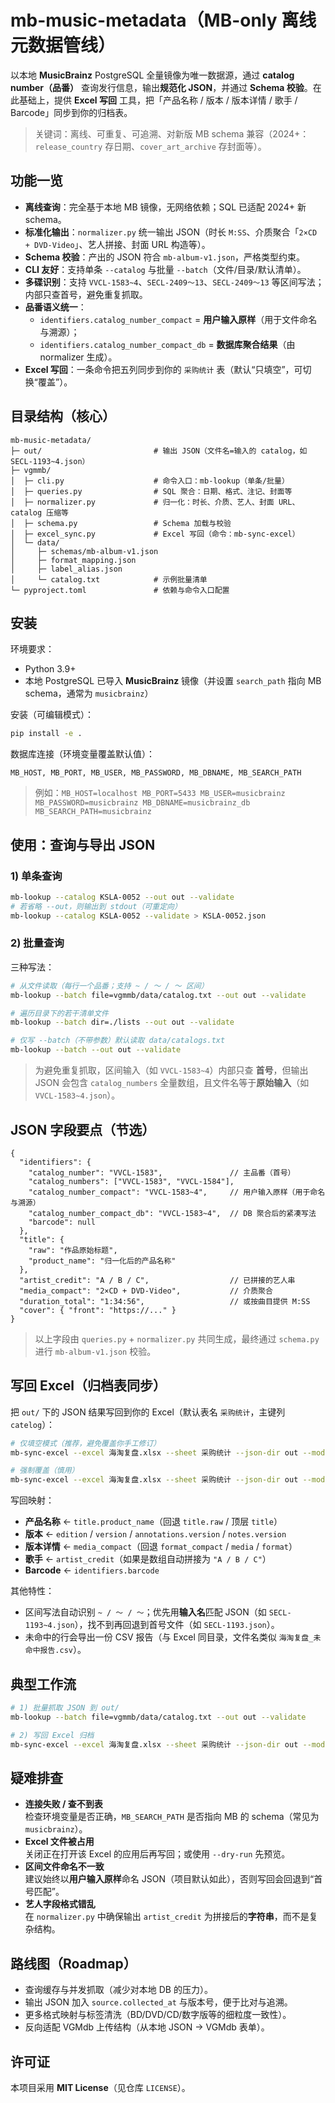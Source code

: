 # mb-music-metadata（MB-only 离线元数据管线）

以本地 **MusicBrainz** PostgreSQL 全量镜像为唯一数据源，通过 **catalog number（品番）** 查询发行信息，输出**规范化 JSON**，并通过 **Schema 校验**。在此基础上，提供 **Excel 写回** 工具，把「产品名称 / 版本 / 版本详情 / 歌手 / Barcode」同步到你的归档表。

> 关键词：离线、可重复、可追溯、对新版 MB schema 兼容（2024+：`release_country` 存日期、`cover_art_archive` 存封面等）。


## 功能一览

- **离线查询**：完全基于本地 MB 镜像，无网络依赖；SQL 已适配 2024+ 新 schema。
- **标准化输出**：`normalizer.py` 统一输出 JSON（时长 `M:SS`、介质聚合「`2×CD + DVD-Video`」、艺人拼接、封面 URL 构造等）。
- **Schema 校验**：产出的 JSON 符合 `mb-album-v1.json`，严格类型约束。
- **CLI 友好**：支持单条 `--catalog` 与批量 `--batch`（文件/目录/默认清单）。
- **多碟识别**：支持 `VVCL-1583~4`、`SECL-2409～13`、`SECL-2409〜13` 等区间写法；内部只查首号，避免重复抓取。
- **品番语义统一**：
  - `identifiers.catalog_number_compact` = **用户输入原样**（用于文件命名与溯源）；
  - `identifiers.catalog_number_compact_db` = **数据库聚合结果**（由 normalizer 生成）。
- **Excel 写回**：一条命令把五列同步到你的 `采购统计` 表（默认“只填空”，可切换“覆盖”）。


## 目录结构（核心）

```
mb-music-metadata/
├─ out/                         # 输出 JSON（文件名=输入的 catalog，如 SECL-1193~4.json）
├─ vgmmb/
│  ├─ cli.py                    # 命令入口：mb-lookup（单条/批量）
│  ├─ queries.py                # SQL 聚合：日期、格式、注记、封面等
│  ├─ normalizer.py             # 归一化：时长、介质、艺人、封面 URL、catalog 压缩等
│  ├─ schema.py                 # Schema 加载与校验
│  ├─ excel_sync.py             # Excel 写回（命令：mb-sync-excel）
│  └─ data/
│     ├─ schemas/mb-album-v1.json
│     ├─ format_mapping.json
│     ├─ label_alias.json
│     └─ catalog.txt            # 示例批量清单
└─ pyproject.toml               # 依赖与命令入口配置
```


## 安装

环境要求：
- Python 3.9+
- 本地 PostgreSQL 已导入 **MusicBrainz** 镜像（并设置 `search_path` 指向 MB schema，通常为 `musicbrainz`）

安装（可编辑模式）：
```bash
pip install -e .
```

数据库连接（环境变量覆盖默认值）：
```
MB_HOST, MB_PORT, MB_USER, MB_PASSWORD, MB_DBNAME, MB_SEARCH_PATH
```
> 例如：`MB_HOST=localhost MB_PORT=5433 MB_USER=musicbrainz MB_PASSWORD=musicbrainz MB_DBNAME=musicbrainz_db MB_SEARCH_PATH=musicbrainz`


## 使用：查询与导出 JSON

### 1) 单条查询
```bash
mb-lookup --catalog KSLA-0052 --out out --validate
# 若省略 --out，则输出到 stdout（可重定向）
mb-lookup --catalog KSLA-0052 --validate > KSLA-0052.json
```

### 2) 批量查询
三种写法：
```bash
# 从文件读取（每行一个品番；支持 ~ / ～ / 〜 区间）
mb-lookup --batch file=vgmmb/data/catalog.txt --out out --validate

# 遍历目录下的若干清单文件
mb-lookup --batch dir=./lists --out out --validate

# 仅写 --batch（不带参数）默认读取 data/catalogs.txt
mb-lookup --batch --out out --validate
```
> 为避免重复抓取，区间输入（如 `VVCL-1583~4`）内部只查 **首号**，但输出 JSON 会包含 `catalog_numbers` 全量数组，且文件名等于**原始输入**（如 `VVCL-1583~4.json`）。


## JSON 字段要点（节选）

```jsonc
{
  "identifiers": {
    "catalog_number": "VVCL-1583",               // 主品番（首号）
    "catalog_numbers": ["VVCL-1583", "VVCL-1584"],
    "catalog_number_compact": "VVCL-1583~4",     // 用户输入原样（用于命名与溯源）
    "catalog_number_compact_db": "VVCL-1583~4",  // DB 聚合后的紧凑写法
    "barcode": null
  },
  "title": {
    "raw": "作品原始标题",
    "product_name": "归一化后的产品名称"
  },
  "artist_credit": "A / B / C",                  // 已拼接的艺人串
  "media_compact": "2×CD + DVD-Video",           // 介质聚合
  "duration_total": "1:34:56",                   // 或按曲目提供 M:SS
  "cover": { "front": "https://..." }
}
```
> 以上字段由 `queries.py` + `normalizer.py` 共同生成，最终通过 `schema.py` 进行 `mb-album-v1.json` 校验。


## 写回 Excel（归档表同步）

把 `out/` 下的 JSON 结果写回到你的 Excel（默认表名 `采购统计`，主键列 `catelog`）：

```bash
# 仅填空模式（推荐，避免覆盖你手工修订）
mb-sync-excel --excel 海淘复盘.xlsx --sheet 采购统计 --json-dir out --mode fill-only

# 强制覆盖（慎用）
mb-sync-excel --excel 海淘复盘.xlsx --sheet 采购统计 --json-dir out --mode overwrite
```

写回映射：
- **产品名称** ← `title.product_name`（回退 `title.raw` / 顶层 `title`）
- **版本** ← `edition` / `version` / `annotations.version` / `notes.version`
- **版本详情** ← `media_compact`（回退 `format_compact` / `media` / `format`）
- **歌手** ← `artist_credit`（如果是数组自动拼接为 `"A / B / C"`）
- **Barcode** ← `identifiers.barcode`

其他特性：
- 区间写法自动识别 `~ / ～ / 〜`；优先用**输入名**匹配 JSON（如 `SECL-1193~4.json`），找不到再回退到首号文件（如 `SECL-1193.json`）。
- 未命中的行会导出一份 CSV 报告（与 Excel 同目录，文件名类似 `海淘复盘_未命中报告.csv`）。


## 典型工作流

```bash
# 1) 批量抓取 JSON 到 out/
mb-lookup --batch file=vgmmb/data/catalog.txt --out out --validate

# 2) 写回 Excel 归档
mb-sync-excel --excel 海淘复盘.xlsx --sheet 采购统计 --json-dir out --mode fill-only
```


## 疑难排查

- **连接失败 / 查不到表**  
  检查环境变量是否正确，`MB_SEARCH_PATH` 是否指向 MB 的 schema（常见为 `musicbrainz`）。
- **Excel 文件被占用**  
  关闭正在打开该 Excel 的应用后再写回；或使用 `--dry-run` 先预览。
- **区间文件命名不一致**  
  建议始终以**用户输入原样**命名 JSON（项目默认如此），否则写回会回退到“首号匹配”。
- **艺人字段格式错乱**  
  在 `normalizer.py` 中确保输出 `artist_credit` 为拼接后的**字符串**，而不是复杂结构。


## 路线图（Roadmap）

- 查询缓存与并发抓取（减少对本地 DB 的压力）。
- 输出 JSON 加入 `source.collected_at` 与版本号，便于比对与追溯。
- 更多格式映射与标签清洗（BD/DVD/CD/数字版等的细粒度一致性）。
- 反向适配 VGMdb 上传结构（从本地 JSON → VGMdb 表单）。


## 许可证

本项目采用 **MIT License**（见仓库 `LICENSE`）。
